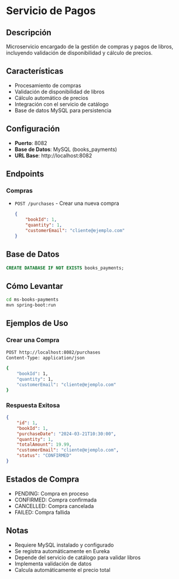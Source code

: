 # Servicio de Pagos

## Descripción
Microservicio encargado de la gestión de compras y pagos de libros, incluyendo validación de disponibilidad y cálculo de precios.

## Características
- Procesamiento de compras
- Validación de disponibilidad de libros
- Cálculo automático de precios
- Integración con el servicio de catálogo
- Base de datos MySQL para persistencia

## Configuración
- **Puerto**: 8082
- **Base de Datos**: MySQL (books_payments)
- **URL Base**: http://localhost:8082

## Endpoints

### Compras
- `POST /purchases` - Crear una nueva compra
  ```json
  {
      "bookId": 1,
      "quantity": 1,
      "customerEmail": "cliente@ejemplo.com"
  }
  ```

## Base de Datos
```sql
CREATE DATABASE IF NOT EXISTS books_payments;
```

## Cómo Levantar
```bash
cd ms-books-payments
mvn spring-boot:run
```

## Ejemplos de Uso

### Crear una Compra
```bash
POST http://localhost:8082/purchases
Content-Type: application/json

{
    "bookId": 1,
    "quantity": 1,
    "customerEmail": "cliente@ejemplo.com"
}
```

### Respuesta Exitosa
```json
{
    "id": 1,
    "bookId": 1,
    "purchaseDate": "2024-03-21T10:30:00",
    "quantity": 1,
    "totalAmount": 19.99,
    "customerEmail": "cliente@ejemplo.com",
    "status": "CONFIRMED"
}
```

## Estados de Compra
- PENDING: Compra en proceso
- CONFIRMED: Compra confirmada
- CANCELLED: Compra cancelada
- FAILED: Compra fallida

## Notas
- Requiere MySQL instalado y configurado
- Se registra automáticamente en Eureka
- Depende del servicio de catálogo para validar libros
- Implementa validación de datos
- Calcula automáticamente el precio total 